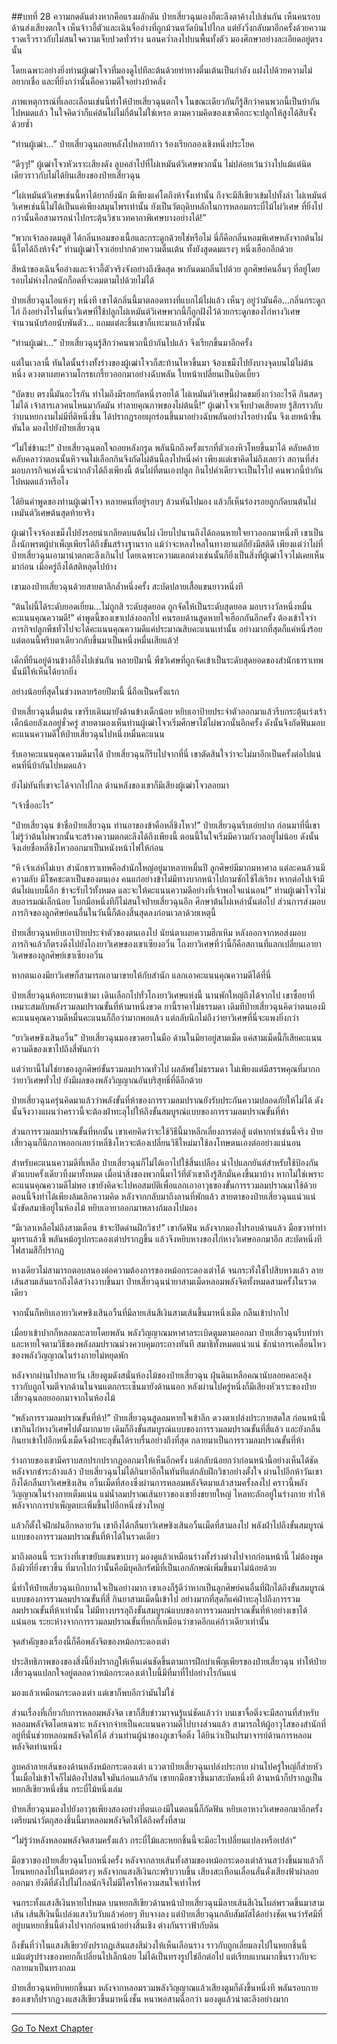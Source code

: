 ##บทที่ 28 ความกดดันต่างหากคือแรงผลักดัน
ป๋ายเสี่ยวฉุนเองก็ตะลึงตาค้างไปเช่นกัน เห็นคนรอบด้านส่งเสียงตกใจ เห็นจ้าวอี้ตัวและเฉินจื่ออ๋างที่ถูกม้วนตวัดบินไปไกล แต่ยังวิ่งกลับมาอีกครั้งด้วยความรวดเร็วราวกับไม่สนใจความเจ็บปวดทั่วร่าง นอนคว่ำลงไปบนพื้นทั้งตัว มองศึกษาอย่างละเอียดอยู่ตรงนั้น

โดยเฉพาะอย่างยิ่งท่านผู้เฒ่าโจวที่มองดูไปทีละต้นด้วยท่าทางตื่นเต้นเป็นกำลัง แฝงไปด้วยความไม่อยากเชื่อ และที่ยิ่งกว่านั้นคือความดีใจอย่างบ้าคลั่ง

ภาพเหตุการณ์ที่เลอะเลือนเช่นนี้ทำให้ป๋ายเสี่ยวฉุนตกใจ ในขณะเดียวกันก็รู้สึกว่าคนพวกนี้เป็นบ้ากันไปหมดแล้ว ในใจคิดว่าก็แค่ต้นไผ่ไม่กี่ต้นไม่ใช่เหรอ ตามความคิดของเขาคือกะจะปลูกให้สูงได้สิบจั้งด้วยซ้ำ

“ท่านผู้เฒ่า...” ป๋ายเสี่ยวฉุนถอยหลังไปหลายก้าว ร้องเรียกลองเชิงหนึ่งประโยค

“ดีๆๆ!” ผู้เฒ่าโจวหัวเราะเสียงดัง ลูบคลำไปที่ไผ่เหมันต์วิเศษพวกนั้น ไม่ปล่อยเว้นว่างไปแม้แต่นิดเดียวราวกับไม่ได้ยินเสียงของป๋ายเสี่ยวฉุน

“ไผ่เหมันต์วิเศษเช่นนี้หาได้ยากยิ่งนัก มีเพียงแค่โตถึงห้าจั้งเท่านั้น ถึงจะมีสีเขียวเข้มไปทั้งลำ ไผ่เหมันต์วิเศษเช่นนี้ไม่ได้เป็นแค่เพียงสมุนไพรเท่านั้น ยังเป็นวัตถุดิบหลักในการหลอมกระบี่ไม้ไผ่วิเศษ ที่ยิ่งไปกว่านั้นคือสามารถนำไปกระตุ้นวิชาเวทคาถาพิเศษบางอย่างได้!”

“พวกเจ้าลองดมดูสิ ได้กลิ่นหอมของเนื้อและกระดูกด้วยใช่หรือไม่ นี่ก็คือกลิ่นหอมพิเศษหลังจากต้นไผ่นี้โตได้ถึงห้าจั้ง” ท่านผู้เฒ่าโจวเอ่ยปากด้วยความตื่นเต้น ทั้งยังสูดดมแรงๆ หนึ่งเฮือกอีกด้วย

สีหน้าของเฉินจื่ออ๋างและจ้าวอี้ตัวจริงจังอย่างถึงขีดสุด พากันดมกลิ่นไปด้วย ลูกศิษย์คนอื่นๆ ที่อยู่โดยรอบไม่ห่างไกลนักก็อดที่จะดมตามไปด้วยไม่ได้

ป๋ายเสี่ยวฉุนไอแห้งๆ หนึ่งที เขาได้กลิ่นนี้มาตลอดทางที่แบกไม้ไผ่แล้ว เห็นๆ อยู่ว่ามันคือ...กลิ่นกระดูกไก่ ถึงอย่างไรในที่นาวิเศษที่ใช้ปลูกไผ่เหมันต์วิเศษพวกนี้ก็ถูกฝังไว้ด้วยกระดูกของไก่หางวิเศษจำนวนนับร้อยนับพันตัว... แถมแต่ละชิ้นเขาก็แทะมาแล้วทั้งนั้น

“ท่านผู้เฒ่า...” ป๋ายเสี่ยวฉุนรู้สึกว่าคนพวกนี้บ้ากันไปแล้ว จึงเรียกขึ้นมาอีกครั้ง

แต่ในเวลานี้ ทันใดนั้นร่างทั้งร่างของผู้เฒ่าโจวก็สะท้านไหวขึ้นมา จ้องเขม็งไปยังบางจุดบนไม้ไผ่ต้นหนึ่ง ดวงตาเผยความโกรธเกรี้ยวออกมาอย่างฉับพลัน ใบหน้าเปลี่ยนเป็นบิดเบี้ยว

“บัดซบ ตรงนี้มันอะไรกัน ทำไมถึงมีรอยกัดหนึ่งรอยได้ ไผ่เหมันต์วิเศษนี้ฝาดขมยิ่งกว่าอะไรดี กินสดๆ ไม่ได้ เจ้าสารเลวคนไหนมากัดมัน ทำลายคุณภาพของไผ่ต้นนี้!” ผู้เฒ่าโจวเจ็บปวดเสียดาย รู้สึกราวกับว่าบนหยกงามไม่มีที่ติหนึ่งชิ้น ได้ปรากฏรอยผุกร่อนขึ้นมาอย่างฉับพลันอย่างไรอย่างนั้น จึงเงยหน้าขึ้นทันใด มองไปยังป๋ายเสี่ยวฉุน

“ไม่ใช่ข้านะ!” ป๋ายเสี่ยวฉุนตกใจถอยหลังกรูด พลันนึกถึงครั้งแรกที่ตัวเองหิวโหยขึ้นมาได้ คลับคล้ายคลับคลาว่าตอนนั้นหิวจนไม่เลือกกินจึงกัดไผ่ต้นนี้ลงไปหนึ่งคำ เพียงแต่เขาคิดไม่ถึงเลยว่า สถานที่ส่งมอบภารกิจแห่งนี้จะน่ากลัวได้ถึงเพียงนี้ ต้นไผ่ที่ตนเองปลูก กินไปคำเดียวจะเป็นไรไป คนพวกนี้บ้ากันไปหมดแล้วหรือไง

ได้ยินคำพูดของท่านผู้เฒ่าโจว หลายคนที่อยู่รอบๆ ล้วนหันไปมอง แล้วก็เห็นร่องรอยถูกกัดบนต้นไผ่เหมันต์วิเศษต้นสุดท้ายจริง

ผู้เฒ่าโจวจ้องเขม็งไปยังรอยน่าเกลียดบนต้นไผ่ เงียบไปนานถึงได้ถอนหายใจยาวออกมาหนึ่งที เขาเป็นถึงนักพรตผู้บำเพ็ญเพียรได้ถึงขั้นสร้างฐานราก แม้ว่าจะหลงใหลในทางยาแต่ก็ยังมีสติดี เพียงแต่ว่าไผ่ที่ป๋ายเสี่ยวฉุนเอามาน่าตกตะลึงเกินไป โดยเฉพาะความแตกต่างเช่นนั้นก็ยิ่งเป็นสิ่งที่ผู้เฒ่าโจวไม่เคยเห็นมาก่อน เมื่อครู่ถึงได้สติหลุดไปบ้าง

เขามองป๋ายเสี่ยวฉุนด้วยสายตาลึกล้ำหนึ่งครั้ง สะบัดปลายเสื้อแขนยาวหนึ่งที

“ต้นไผ่นี้ได้ระดับยอดเยี่ยม...ไม่ถูกสิ ระดับสุดยอด ถูกจัดให้เป็นระดับสุดยอด มอบรางวัลหนึ่งหมื่นคะแนนคุณความดี!” คำพูดนี้ของเขาเปล่งออกไป คนรอบด้านสูดหายใจเฮือกกันอีกครั้ง ต้องเข้าใจว่าภารกิจปลูกพืชทั่วไปจะได้คะแนนคุณความดีแค่ประมาณสิบคะแนนเท่านั้น อย่างมากที่สุดก็แค่หนึ่งร้อย แต่ตอนนี้พริบตาเดียวกลับขึ้นมาเป็นหนึ่งหมื่นเสียแล้ว!

เด็กที่ยืนอยู่ด้านข้างก็อึ้งไปเช่นกัน หลายปีมานี้ พืชวิเศษที่ถูกจัดเข้าเป็นระดับสุดยอดของสำนักธาราเทพนั้นมีให้เห็นได้ยากยิ่ง

อย่างน้อยที่สุดในช่วงหลายร้อยปีมานี้ นี่ถือเป็นครั้งแรก

ป๋ายเสี่ยวฉุนตื่นเต้น เขารีบเดินมายังด้านข้างเด็กน้อย หยิบเอาป้ายประจำตัวออกมาแล้วรีบกระตุ้นเร่งเร้า เด็กน้อยลังเลอยู่ชั่วครู่ สายตามองเห็นท่านผู้เฒ่าโจวเริ่มศึกษาไม้ไผ่พวกนั้นอีกครั้ง ดังนั้นจึงกัดฟันมอบคะแนนความดีให้ป๋ายเสี่ยวฉุนไปหนึ่งหมื่นคะแนน

รับเอาคะแนนคุณความดีมาได้ ป๋ายเสี่ยวฉุนก็รีบไปจากที่นี่ เขาตัดสินใจว่าจะไม่มาอีกเป็นครั้งต่อไปแน่ คนที่นี่บ้ากันไปหมดแล้ว

ยังไม่ทันที่เขาจะได้จากไปไกล ด้านหลังของเขาก็มีเสียงผู้เฒ่าโจวลอยมา

“เจ้าชื่ออะไร”

“ป๋ายเสี่ยวฉุน ข้าชื่อป๋ายเสี่ยวฉุน ท่านอาของข้าคือหลี่ชิงโหว!” ป๋ายเสี่ยวฉุนรีบเอ่ยปาก ก่อนมาที่นี่เขาไม่รู้ว่าต้นไผ่พวกนั้นจะสร้างความตกตะลึงได้ถึงเพียงนี้ ตอนนี้ในใจเริ่มมีความกังวลอยู่ไม่น้อย ดังนั้นจึงเอ่ยชื่อหลี่ชิงโหวออกมาเป็นหนังหน้าไฟให้ก่อน

“หึ เจ้าเล่ห์ไม่เบา สำนักธาราเทพคือสำนักใหญ่อยู่มาหลายหมื่นปี ลูกศิษย์มีมากมหาศาล แต่ละคนล้วนมีความลับ มีโชคชะตาเป็นของตนเอง คนแก่อย่างข้าไม่มีทางบากหน้าไปถามซักไซ้ไล่เรียง หากต่อไปเจ้ามีต้นไผ่แบบนี้อีก ข้าจะรับไว้ทั้งหมด และจะให้คะแนนความดีอย่างที่เจ้าพอใจแน่นอน!” ท่านผู้เฒ่าโจวไม่สบอารมณ์เล็กน้อย โบกมือหนึ่งทีก็ไม่สนใจป๋ายเสี่ยวฉุนอีก ศึกษาต้นไผ่เหล่านั้นต่อไป ส่วนการส่งมอบภารกิจของลูกศิษย์คนอื่นในวันนี้ก็ต้องสิ้นสุดลงก่อนเวลาด้วยเหตุนี้

ป๋ายเสี่ยวฉุนหยิบเอาป้ายประจำตัวของตนเองไป นัยน์ตาเผยความฮึกเหิม หลังออกจากหอส่งมอบภารกิจแล้วก็ตรงดิ่งไปยังโถงยาวิเศษของเขาเซียงอวิ๋น โถงยาวิเศษที่ว่านี้ก็คือสถานที่แลกเปลี่ยนเอายาวิเศษของลูกศิษย์เขาเซียงอวิ๋น

หากตนเองมียาวิเศษก็สามารถเอามาขายให้กับสำนัก แลกเอาคะแนนคุณความดีได้ที่นี่

ป๋ายเสี่ยวฉุนห้อทะยานเข้ามา เดินเลือกไปทั่วโถงยาวิเศษแห่งนี้ นานพักใหญ่ถึงได้จากไป เขาซื้อยาที่เหมาะสมกับพลังรวมลมปราณขั้นที่ห้ามาหนึ่งขวด ยานี้ราคาไม่ธรรมดา เดิมทีป๋ายเสี่ยวฉุนคิดว่าตนเองมีคะแนนคุณความดีหมื่นคะแนนก็ถือว่ามากพอแล้ว แต่กลับนึกไม่ถึงว่ายาวิเศษที่นี่จะแพงยิ่งกว่า

“ยาวิเศษชิงเสินอวิ้น” ป๋ายเสี่ยวฉุนมองขวดยาในมือ ด้านในมียาอยู่สามเม็ด แค่สามเม็ดนี้ก็เสียคะแนนความดีของเขาไปถึงสี่พันกว่า

แต่ว่ายานี้ไม่ใช่ยาของลูกศิษย์ขั้นรวมลมปราณทั่วไป ผลลัพธ์ไม่ธรรมดา ไม่เพียงแต่มีสรรพคุณที่มากกว่ายาวิเศษทั่วไป ยังมีผลของพลังวิญญาณอันบริสุทธิ์ที่ดีอีกด้วย

ป๋ายเสี่ยวฉุนครุ่นคิดมาแล้วว่าพลังขั้นที่ห้าของการรวมลมปราณยังรับประกันความปลอดภัยให้ไม่ได้ ดังนั้นจึงวางแผนว่าคราวนี้จะต้องฝ่าทะลุไปให้ถึงขั้นสมบูรณ์แบบของการรวมลมปราณขั้นที่ห้า

ส่วนการรวมลมปราณขั้นที่หกนั้น เขาเคยคิดว่าจะใช้วิธีนี้มาหลีกเลี่ยงการต่อสู้ แต่หากทำเช่นนี้จริง ป๋ายเสี่ยวฉุนก็นึกภาพออกเลยว่าหลี่ชิงโหวจะต้องเปลี่ยนวิธีใหม่มาใช้ลงโทษตนเองต่ออย่างแน่นอน

สำหรับคะแนนความดีที่เหลือ ป๋ายเสี่ยวฉุนก็ไม่ได้เอาไปใช้สิ้นเปลือง นำไปแลกยันต์สำหรับใช้ป้องกันตัวแบบครั้งเดียวทิ้งมาทั้งหมด เมื่อนำสิ่งของพวกนี้มาไว้ที่ตัวเขาถึงรู้สึกมั่นคงขึ้นมาบ้าง
หากไม่ใช่เพราะคะแนนคุณความดีไม่พอ เขายังคิดจะไปหอสมบัติเพื่อแลกเอาอาวุธของขั้นการรวมลมปราณมาใช้ด้วย ตอนนี้จึงทำได้เพียงล้มเลิกความคิด หลังจากกลับมาถึงลานที่พักแล้ว สายตาของป๋ายเสี่ยวฉุนแน่วแน่ นั่งขัดสมาธิอยู่ในห้องไม้ หยิบเอายาออกมาพลางก้มลงไปมอง

“มีเวลาเหลือไม่ถึงสามเดือน ข้าจะปิดด่านฝึกวิชา!” เขากัดฟัน หลังจากมองไปรอบด้านแล้ว มือขวาทำท่ามุทราแล้วชี้ พลันหม้อรูปกระดองเต่าปรากฏขึ้น แล้วจึงหยิบหางของไก่หางวิเศษออกมาอีก สะบัดหนึ่งที ไฟสามสีก็ปรากฏ

หางเดียวไม่สามารถตอบสนองต่อความต้องการของหม้อกระดองเต่าได้ จนกระทั่งใช้ไปสิบหางแล้ว ลายเส้นสามเส้นแรกถึงได้สว่างวาบขึ้นมา ป๋ายเสี่ยวฉุนนำยาสามเม็ดหลอมพลังจิตทั้งหมดสามครั้งในรวดเดียว

จากนั้นก็หยิบเอายาวิเศษชิงเสินอวิ้นที่มีลายเส้นสีเงินสามเส้นขึ้นมาหนึ่งเม็ด กลืนเข้าปากไป

เมื่อยาเข้าปากก็หลอมละลายโดยพลัน พลังวิญญาณมหาศาลระเบิดตูมตามออกมา ป๋ายเสี่ยวฉุนรีบทำท่าและหายใจตามวิธีของพลังลมปราณม่วงควบคุมกระถางทันที สมาธิทั้งหมดแน่วแน่ ชักนำการเคลื่อนไหวของพลังวิญญาณในร่างกายไม่หยุดพัก

หลังจากผ่านไปหลายวัน เสียงตูมดังสนั่นห้องไม้ของป๋ายเสี่ยวฉุน ฝุ่นดินเหลือคณานับลอยคละคลุ้งราวกับถูกโจมตีจากด้านในจนแตกกระเซ็นมายังด้านนอก หลังผ่านไปครู่หนึ่งก็มีเสียงหัวเราะของป๋ายเสี่ยวฉุนลอยออกมาจากในห้องไม้

“พลังการรวมลมปราณขั้นที่ห้า!” ป๋ายเสี่ยวฉุนสูดลมหายใจเข้าลึก ดวงตาเปล่งประกายสดใส ก่อนหน้านี้เขากินไก่หางวิเศษไปตั้งมากมาย เดิมก็ถึงขั้นสมบูรณ์แบบของการรวมลมปราณขั้นที่สี่แล้ว และยังกลืนกินยาเข้าไปอีกหนึ่งเม็ดจึงฝ่าทะลุขั้นได้ราบรื่นอย่างถึงที่สุด กลายมาเป็นการรวมลมปราณขั้นที่ห้า

ร่างกายของเขามีคราบสกปรกปรากฏออกมาให้เห็นอีกครั้ง แต่กลับน้อยกว่าก่อนหน้านี้อย่างเห็นได้ชัด หลังจากชำระล้างแล้ว ป๋ายเสี่ยวฉุนไม่ได้กินยาอีกในทันทีแต่กลับฝึกวิชาอย่างตั้งใจ ผ่านไปอีกห้าวันเขาถึงได้กลืนยาวิเศษชิงเสิน อวิ้นเม็ดที่สองซึ่งผ่านการหลอมพลังจิตมาแล้วสามครั้งลงไป คราวนี้พลังวิญญาณในร่างกายเต็มแน่น แม่น้ำลมปราณเส้นยาวของเขายิ่งขยายใหญ่ ไหลทะลักอยู่ในร่างกาย ทำให้พลังจากการบำเพ็ญตบะเพิ่มขึ้นไปอีกหนึ่งช่วงใหญ่

แล้วก็ตั้งใจฝึกฝนอีกหลายวัน เขาถึงได้กลืนยาวิเศษชิงเสินอวิ้นเม็ดที่สามลงไป พลังฝ่าไปถึงขั้นสมบูรณ์แบบของการรวมลมปราณขั้นที่ห้าได้ในรวดเดียว

มาถึงตอนนี้ ระหว่างที่เขาขยับแขนขาเบาๆ มองดูแล้วเหมือนร่างทั้งร่างต่างไปจากก่อนหน้านี้ ไม่ต้องพูดถึงผิวที่ยิ่งขาวขึ้น ที่มากไปกว่านั้นคือมีบุคลิกรัศมีที่เป็นเอกลักษณ์เพิ่มขึ้นมาไม่น้อยด้วย

นี่ทำให้ป๋ายเสี่ยวฉุนเบิกบานใจเป็นอย่างมาก เขาเองก็รู้ดีว่าหากเป็นลูกศิษย์คนอื่นที่ฝึกได้ถึงขั้นสมบูรณ์แบบของการรวมลมปราณขั้นที่สี่ กินยาสามเม็ดนี้เข้าไป อย่างมากที่สุดก็แค่ฝ่าทะลุไปถึงการรวมลมปราณขั้นที่ห้าเท่านั้น ไม่มีทางบรรลุถึงขั้นสมบูรณ์แบบของการรวมลมปราณขั้นที่ห้าอย่างเขาได้แน่นอน ระยะห่างจากการรวมลมปราณขั้นที่หกก็เหมือนว่าขาดอีกแค่ก้าวเดียวเท่านั้น

จุดสำคัญของเรื่องนี้ก็คือพลังจิตของหม้อกระดองเต่า

ประสิทธิภาพของของสิ่งนี้ยิ่งปรากฏให้เห็นเด่นชัดขึ้นตามการฝึกบำเพ็ญเพียรของป๋ายเสี่ยวฉุน ทำให้ป๋ายเสี่ยวฉุนแปลกใจอยู่ตลอดว่าหม้อกระดองเต่าใบนี้มีที่มาที่ไปอย่างไรกันแน่

มองแล้วเหมือนกระดองเต่า แต่เขาก็พบอีกว่ามันไม่ใช่

ส่วนเรื่องที่เกี่ยวกับการหลอมพลังจิต เขาก็สืบข่าวมาจนรู้แน่ชัดแล้วว่า บนเขาจื่อติ่งจะมีสถานที่สำหรับหลอมพลังจิตโดยเฉพาะ หลังจากจ่ายเป็นคะแนนความดีไปบางส่วนแล้ว สามารถให้ผู้อาวุโสของสำนักที่อยู่ที่นั่นช่วยหลอมพลังจิตให้ได้ ส่วนท่านผู้นำของภูเขาจื่อติ่ง ได้ยินว่าเป็นปรมาจารย์ด้านการหลอมพลังจิตท่านหนึ่ง

ลูบคลำลายเส้นของด้านหลังหม้อกระดองเต่า แววตาป๋ายเสี่ยวฉุนเปล่งประกาย ผ่านไปครู่ใหญ่ก็ส่ายหัว ในเมื่อไม่เข้าใจก็ไม่ต้องไปสนใจมันก่อนแล้วกัน เขายกมือขวาขึ้นมาสะบัดหนึ่งที ด้านหน้าก็ปรากฏเป็นหยกสีเขียวหนึ่งชิ้น กระบี่ไม้หนึ่งเล่ม

ป๋ายเสี่ยวฉุนมองไปยังอาวุธเพียงสองอย่างที่ตนเองมีในตอนนี้ก็กัดฟัน หยิบเอาหางวิเศษออกมาอีกครั้ง เตรียมนำวัตถุสองชิ้นนี้มาหลอมพลังจิตให้ได้ถึงครั้งที่สาม

“ไม่รู้ว่าหลังหลอมพลังจิตสามครั้งแล้ว กระบี่ไม้และหยกชิ้นนี้จะมีอะไรเปลี่ยนแปลงหรือเปล่า”

มือขวาของป๋ายเสี่ยวฉุนโบกหนึ่งครั้ง หลังจากลายเส้นทั้งสามของหม้อกระดองเต่าล้วนสว่างขึ้นมาแล้วก็โยนหยกลงไปในหม้อตรงๆ หลังจากแสงสีเงินกะพริบวาบขึ้น เสียงสะเทือนเลื่อนลั่นดั่งเสียงฟ้าผ่าลอยออกมา ยังดีที่ดังไปไม่ไกลนักจึงไม่มีใครให้ความสนใจเท่าไหร่

จนกระทั้งแสงสีเงินหายไปหมด บนหยกสีเขียวด้านหน้าป๋ายเสี่ยวฉุนมีลายเส้นสีเงินโผล่พรวดขึ้นมาสามเส้น เส้นสีเงินนี้เปล่งแสงวิบวับแล้วค่อยๆ ทึบจางลง แต่ป๋ายเสี่ยวฉุนกลับสัมผัสได้อย่างชัดเจนว่ารัศมีที่อยู่บนหยกชิ้นนี้ต่างไปจากก่อนหน้าอย่างสิ้นเชิง ต่างกันราวฟ้ากับดิน

ถึงขั้นที่ว่าในแสงสีเขียวยังปรากฏเส้นแสงสีม่วงให้เห็นเลือนราง ราวกับถูกเลี่ยมลงไปในหยกชิ้นนี้ แม้แต่รูปร่างของหยกก็เปลี่ยนไปเล็กน้อย ไม่ได้เป็นทรงรูปไข่อีกต่อไป แต่เรียบแบนมากขึ้นราวกับจะกลายมาเป็นทรงกลม

ป๋ายเสี่ยวฉุนหยิบหยกขึ้นมา หลังจากหลอมรวมพลังวิญญาณแล้วเสียงตูมก็ดังขึ้นหนึ่งที พลันรอบกายของเขาก็ปรากฏวงแสงสีเขียวขึ้นมาหนึ่งชั้น หนาพอสามฉื่อกว่า มองดูแล้วน่าตะลึงอย่างมาก

----------



[Go To Next Chapter]( ./29.md)